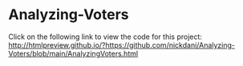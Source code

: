 # Analyzing-Voters

Click on the following link to view the code for this project:
http://htmlpreview.github.io/?https://github.com/nickdani/Analyzing-Voters/blob/main/AnalyzingVoters.html

